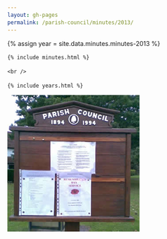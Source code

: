 ```yaml
---
layout: gh-pages
permalink: /parish-council/minutes/2013/
---
```


<div class="panelLeft">
	{% assign year = site.data.minutes.minutes-2013 %}

	{% include minutes.html %}

	<br />

	{% include years.html %}
</div>

<div class="panelLeft">
	<img src="/common/image/noticeBoard.jpg" alt="Notice Board" width="300" height="309" />
</div>
